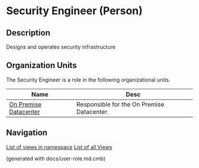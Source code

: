 # Security Engineer (Person)

## Description
Designs and operates security infrastructure

## Organization Units
The Security Engineer is a role in the following organizational units.

| Name | Desc |
|---|---|
| [On Premise Datacenter](../../mybank/it-management/onprem-unit.md) | Responsible for the On Premise Datacenter. |


## Navigation
[List of views in namespace](./views-in-namespace.md)
[List of all Views](../../views.md)

(generated with docs/user-role.md.cmb)
